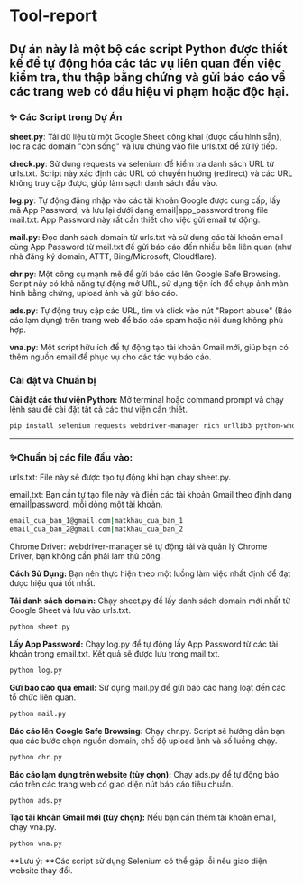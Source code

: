 # Tool-report
Dự án này là một bộ các script Python được thiết kế để tự động hóa các tác vụ liên quan đến việc kiểm tra, thu thập bằng chứng và gửi báo cáo về các trang web có dấu hiệu vi phạm hoặc độc hại.
---
### ✨ Các Script trong Dự Án
**sheet.py**: Tải dữ liệu từ một Google Sheet công khai (được cấu hình sẵn), lọc ra các domain "còn sống" và lưu chúng vào file urls.txt để xử lý tiếp.

**check.py**: Sử dụng requests và selenium để kiểm tra danh sách URL từ urls.txt. Script này xác định các URL có chuyển hướng (redirect) và các URL không truy cập được, giúp làm sạch danh sách đầu vào.

**log.py**: Tự động đăng nhập vào các tài khoản Google được cung cấp, lấy mã App Password, và lưu lại dưới dạng email|app_password trong file mail.txt. App Password này rất cần thiết cho việc gửi email tự động.

**mail.py**: Đọc danh sách domain từ urls.txt và sử dụng các tài khoản email cùng App Password từ mail.txt để gửi báo cáo đến nhiều bên liên quan (như nhà đăng ký domain, ATTT, Bing/Microsoft, Cloudflare).

**chr.py**: Một công cụ mạnh mẽ để gửi báo cáo lên Google Safe Browsing. Script này có khả năng tự động mở URL, sử dụng tiện ích để chụp ảnh màn hình bằng chứng, upload ảnh và gửi báo cáo.

**ads.py**: Tự động truy cập các URL, tìm và click vào nút "Report abuse" (Báo cáo lạm dụng) trên trang web để báo cáo spam hoặc nội dung không phù hợp.

**vna.py**: Một script hữu ích để tự động tạo tài khoản Gmail mới, giúp bạn có thêm nguồn email để phục vụ cho các tác vụ báo cáo.

### Cài đặt và Chuẩn bị
**Cài đặt các thư viện Python:**
Mở terminal hoặc command prompt và chạy lệnh sau để cài đặt tất cả các thư viện cần thiết.

```bash
pip install selenium requests webdriver-manager rich urllib3 python-whois
```

---

### ✨Chuẩn bị các file đầu vào:

urls.txt: File này sẽ được tạo tự động khi bạn chạy sheet.py.

email.txt: Bạn cần tự tạo file này và điền các tài khoản Gmail theo định dạng email|password, mỗi dòng một tài khoản.

```bash
email_cua_ban_1@gmail.com|matkhau_cua_ban_1
email_cua_ban_2@gmail.com|matkhau_cua_ban_2
```
Chrome Driver: webdriver-manager sẽ tự động tải và quản lý Chrome Driver, bạn không cần phải làm thủ công.

**Cách Sử Dụng:**
Bạn nên thực hiện theo một luồng làm việc nhất định để đạt được hiệu quả tốt nhất.

**Tải danh sách domain:**
Chạy sheet.py để lấy danh sách domain mới nhất từ Google Sheet và lưu vào urls.txt.
```bash
python sheet.py
```
**Lấy App Password:**
Chạy log.py để tự động lấy App Password từ các tài khoản trong email.txt. Kết quả sẽ được lưu trong mail.txt.
```bash
python log.py
```
**Gửi báo cáo qua email:**
Sử dụng mail.py để gửi báo cáo hàng loạt đến các tổ chức liên quan.
```bash
python mail.py
```
**Báo cáo lên Google Safe Browsing:**
Chạy chr.py. Script sẽ hướng dẫn bạn qua các bước chọn nguồn domain, chế độ upload ảnh và số luồng chạy.
```bash
python chr.py
```
**Báo cáo lạm dụng trên website (tùy chọn):**
Chạy ads.py để tự động báo cáo trên các trang web có giao diện nút báo cáo tiêu chuẩn.
```bash
python ads.py
```
**Tạo tài khoản Gmail mới (tùy chọn):**
Nếu bạn cần thêm tài khoản email, chạy vna.py.
```bash
python vna.py
```
**Lưu ý: **Các script sử dụng Selenium có thể gặp lỗi nếu giao diện website thay đổi.
